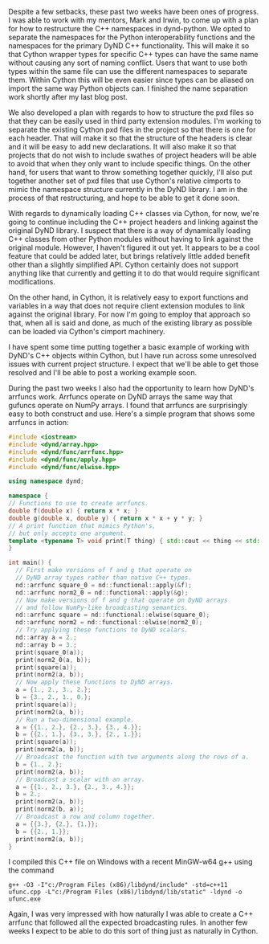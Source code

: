 <!-- 
.. title: Structure Plans and More Examples
.. slug: structure-plans-and-more-examples
.. date: 2015-06-23 15:15:07 UTC-06:00
.. tags: 
.. category: DyND 
.. link: 
.. description: 
.. type: text
-->

Despite a few setbacks, these past two weeks have been ones of progress.
I was able to work with my mentors, Mark and Irwin, to come up with a plan for how to restructure the C++ namespaces in dynd-python.
We opted to separate the namespaces for the Python interoperability functions and the namespaces for the primary DyND C++ functionality.
This will make it so that Cython wrapper types for specific C++ types can have the same name without causing any sort of naming conflict.
Users that want to use both types within the same file can use the different namespaces to separate them.
Within Cython this will be even easier since types can be aliased on import the same way Python objects can.
I finished the name separation work shortly after my last blog post.

We also developed a plan with regards to how to structure the pxd files so that they can be easily used in third party extension modules.
I'm working to separate the existing Cython pxd files in the project so that there is one for each header.
That will make it so that the structure of the headers is clear and it will be easy to add new declarations.
It will also make it so that projects that do not wish to include swathes of project headers will be able to avoid that when they only want to include specific things.
On the other hand, for users that want to throw something together quickly, I'll also put together another set of pxd files that use Cython's relative cimports to mimic the namespace structure currently in the DyND library.
I am in the process of that restructuring, and hope to be able to get it done soon.

With regards to dynamically loading C++ classes via Cython, for now, we're going to continue including the C++ project headers and linking against the original DyND library.
I suspect that there is a way of dynamically loading C++ classes from other Python modules without having to link against the original module.
However, I haven't figured it out yet.
It appears to be a cool feature that could be added later, but brings relatively little added benefit other than a slightly simplified API.
Cython certainly does not support anything like that currently and getting it to do that would require significant modifications.

On the other hand, in Cython, it is relatively easy to export functions and variables in a way that does not require client extension modules to link against the original library.
For now I'm going to employ that approach so that, when all is said and done, as much of the existing library as possible can be loaded via Cython's cimport machinery.

I have spent some time putting together a basic example of working with DyND's C++ objects within Cython, but I have run across some unresolved issues with current project structure.
I expect that we'll be able to get those resolved and I'll be able to post a working example soon.

During the past two weeks I also had the opportunity to learn how DyND's arrfuncs work.
Arrfuncs operate on DyND arrays the same way that gufuncs operate on NumPy arrays.
I found that arrfuncs are surprisingly easy to both construct and use.
Here's a simple program that shows some arrfuncs in action:

[//]: # ({% raw %})
```C++
#include <iostream>
#include <dynd/array.hpp>
#include <dynd/func/arrfunc.hpp>
#include <dynd/func/apply.hpp>
#include <dynd/func/elwise.hpp>

using namespace dynd;

namespace {
// Functions to use to create arrfuncs.
double f(double x) { return x * x; }
double g(double x, double y) { return x * x + y * y; }
// A print function that mimics Python's,
// but only accepts one argument.
template <typename T> void print(T thing) { std::cout << thing << std::endl; }
}

int main() {
  // First make versions of f and g that operate on
  // DyND array types rather than native C++ types.
  nd::arrfunc square_0 = nd::functional::apply(&f);
  nd::arrfunc norm2_0 = nd::functional::apply(&g);
  // Now make versions of f and g that operate on DyND arrays
  // and follow NumPy-like broadcasting semantics.
  nd::arrfunc square = nd::functional::elwise(square_0);
  nd::arrfunc norm2 = nd::functional::elwise(norm2_0);
  // Try applying these functions to DyND scalars.
  nd::array a = 2.;
  nd::array b = 3.;
  print(square_0(a));
  print(norm2_0(a, b));
  print(square(a));
  print(norm2(a, b));
  // Now apply these functions to DyND arrays.
  a = {1., 2., 3., 2.};
  b = {3., 2., 1., 0.};
  print(square(a));
  print(norm2(a, b));
  // Run a two-dimensional example.
  a = {{1., 2.}, {2., 3.}, {3., 4.}};
  b = {{2., 1.}, {3., 3.}, {2., 1.}};
  print(square(a));
  print(norm2(a, b));
  // Broadcast the function with two arguments along the rows of a.
  b = {1., 2.};
  print(norm2(a, b));
  // Broadcast a scalar with an array.
  a = {{1., 2., 3.}, {2., 3., 4.}};
  b = 2.;
  print(norm2(a, b));
  print(norm2(b, a));
  // Broadcast a row and column together.
  a = {{3.}, {2.}, {1.}};
  b = {{2., 1.}};
  print(norm2(a, b));
}
```
[//]: # ({% endraw %})

I compiled this C++ file on Windows with a recent MinGW-w64 g++ using the command
```shell
g++ -O3 -I"c:/Program Files (x86)/libdynd/include" -std=c++11 ufunc.cpp -L"c:/Program Files (x86)/libdynd/lib/static" -ldynd -o ufunc.exe
```

Again, I was very impressed with how naturally I was able to create a C++ arrfunc that followed all the expected broadcasting rules.
In another few weeks I expect to be able to do this sort of thing just as naturally in Cython.
